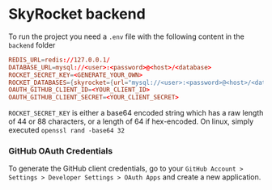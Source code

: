 # SkyRocket backend

To run the project you need a `.env` file with the following content in the `backend` folder

```toml
REDIS_URL=redis://127.0.0.1/
DATABASE_URL=mysql://<user>:<password>@<host>/<database>
ROCKET_SECRET_KEY=<GENERATE_YOUR_OWN>
ROCKET_DATABASES={skyrocket={url="mysql://<user>:<password>@<host>/<database>"}}
OAUTH_GITHUB_CLIENT_ID=<YOUR_CLIENT_ID>
OAUTH_GITHUB_CLIENT_SECRET=<YOUR_CLIENT_SECRET>
```

`ROCKET_SECRET_KEY` is either a base64 encoded string which has a raw length of 44 or 88 characters,
or a length of 64 if hex-encoded. On linux, simply executed `openssl rand -base64 32`

### GitHub OAuth Credentials
To generate the GitHub client credentials, go to your `GitHub Account > Settings > Developer
Settings > OAuth Apps` and create a new application.
